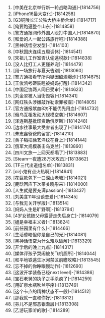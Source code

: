 
1. [中美在北京举行新一轮战略沟通]-[1814756]
1. [iPhone16最大变化]-[1814258]
1. [G3铜陵长江公铁大桥主桥合龙]-[1814717]
1. [俺要跑遍整个山东]-[1814858]
1. [警方通报网传外国人殴打中国人]-[1814870]
1. [和爱的人一起公路旅行吧]-[1814388]
1. [黑神话悟空发型]-[1814103]
1. [中秋国庆连续五周调休]-[1814541]
1. [宋祖儿工作室否认偷逃税款]-[1814838]
1. [没人比打工人更懂养宠]-[1814479]
1. [用一场旅行与夏天告别]-[1813060]
1. [警方通报看守所内疑因酿酒爆炸]-[1814875]
1. [王俊凯考砸装睡被妈妈打醒]-[1814342]
1. [中国足协两人同日受审]-[1814623]
1. [刘金翠被人当街毁容]-[1814341]
1. [网红铁头涉嫌敲诈勒索罪被查]-[1814805]
1. [官方通报献血8次不能优先用血]-[1814732]
1. [俄乌互相发动大规模空袭]-[1814607]
1. [泽连斯基批印资助俄罗斯]-[1814248]
1. [边水往事最大受害者出现了]-[1814174]
1. [朱志鑫爸爸的留言]-[1814210]
1. [黄子韬把徐艺洋纹在身上]-[1814144]
1. [俄军大规模袭击乌克兰]-[1813890]
1. [四川文旅一上网天都塌了]-[1813883]
1. [Steam一夜遭28万次攻击]-[1813862]
1. [TF三代出道组名单]-[1813831]
1. [oi小鬼有点火热啊]-[1814641]
1. [花巨款包下一口深山老塘]-[1814021]
1. [鹿晗回应下次带关晓彤来]-[1814000]
1. [人生就是要充满passion]-[1813437]
1. [刘美含11年没谈恋爱]-[1814345]
1. [与我无关开学版]-[1813514]
1. [妈妈人生是旷野啊]-[1813794]
1. [4岁女孩随父母露营走失后身亡]-[1814079]
1. [姐是幸福主义者]-[1813824]
1. [前任园里有什么]-[1814466]
1. [生活昏暗但你是自己的光]-[1814081]
1. [黑神话悟空为什么难以破解]-[1813329]
1. [开学后的晚上九点]-[1814317]
1. [媒体评孩子哭闹被关飞机厕所]-[1814044]
1. [和平地铁逃生冰河禁区前瞻攻略]-[1813545]
1. [忘不掉的你睁眼慢动作]-[1812690]
1. [这波开学装备已经next level]-[1814386]
1. [宝石老舅的执子之手杀疯了]-[1814259]
1. [用矿泉水瓶吹兰亭序]-[1813749]
1. [这个卡点的精神状态不一般]-[1814512]
1. [那我就一直和你好]-[1813812]
1. [芬儿不是邪恶银渐层]-[1813308]
1. [乙游玩家听的歌]-[1814289]